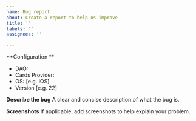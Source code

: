 ```yaml
---
name: Bug report
about: Create a report to help us improve
title: ''
labels: ''
assignees: ''

---
```


**Configuration **
 - DAO: 
 - Cards Provider: 
 - OS: [e.g. iOS]
 - Version [e.g. 22]

**Describe the bug**
A clear and concise description of what the bug is.

**Screenshots**
If applicable, add screenshots to help explain your problem.
